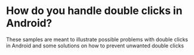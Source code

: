 # How do you handle double clicks in Android?

These samples are meant to illustrate possible problems with double clicks in Android and some solutions on how to prevent unwanted double clicks